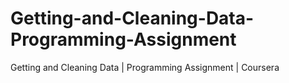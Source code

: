 # Getting-and-Cleaning-Data-Programming-Assignment
Getting and Cleaning Data | Programming Assignment | Coursera
